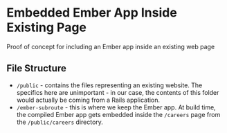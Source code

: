 # Embedded Ember App Inside Existing Page

Proof of concept for including an Ember app inside an existing web page

## File Structure

* `/public` - contains the files representing an existing website. The 
	specifics here are unimportant - in our case, the contents of this 
	folder would actually be coming from a Rails application.
* `/ember-subroute` - this is where we keep the Ember app. At build 
	time, the compiled Ember app gets embedded inside the `/careers` page 
	from the `/public/careers` directory.


